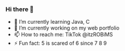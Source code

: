 ### Hi there 👋
- 🌱 I’m currently learning Java, C
- 🔭 I’m currently working on my web portfolio
- 📫 How to reach me: TikTok @itzROBiMS
- ⚡ Fun fact: 5 is scared of 6 since 7 8 9



<!--
**ROBiMS/ROBiMS** is a ✨ _special_ ✨ repository because its `README.md` (this file) appears on your GitHub profile.

Here are some ideas to get you started:

- 🔭 I’m currently working on ...
- 🌱 I’m currently learning ...
- 👯 I’m looking to collaborate on ...
- 🤔 I’m looking for help with ...
- 💬 Ask me about ...
- 📫 How to reach me: ...
- 😄 Pronouns: ...
- ⚡ Fun fact: ...
-->

